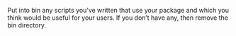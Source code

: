 Put into bin any scripts you’ve written that use your package and which you think would be useful for your users. If you don’t have any, then remove the bin directory.